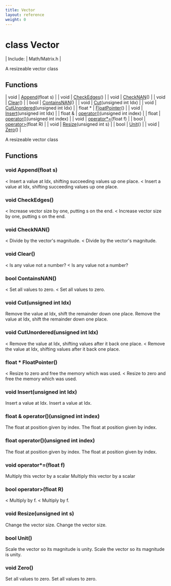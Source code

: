 ```yaml
---
title: Vector
layout: reference
weight: 0
---
```

class Vector
===

| Include: | Math/Matrix.h |

A resizeable vector class


Functions
---

| void | [Append](#Append)(float s) |
| void | [CheckEdges](#CheckEdges)() |
| void | [CheckNAN](#CheckNAN)() |
| void | [Clear](#Clear)() |
| bool | [ContainsNAN](#ContainsNAN)() |
| void | [Cut](#Cut)(unsigned int Idx) |
| void | [CutUnordered](#CutUnordered)(unsigned int Idx) |
| float * | [FloatPointer](#FloatPointer)() |
| void | [Insert](#Insert)(unsigned int Idx) |
| float  & | [operator()](#operator())(unsigned int index) |
| float | [operator()](#operator())(unsigned int index) |
| void | [operator*=](#operator*=)(float f) |
| bool | [operator>](#operator>)(float R) |
| void | [Resize](#Resize)(unsigned int s) |
| bool | [Unit](#Unit)() |
| void | [Zero](#Zero)() |

A resizeable vector class
  


Functions
---

### <a name="Append"/>void Append(float s)
< Insert a value at Idx, shifting succeeding values up one place.
< Insert a value at Idx, shifting succeeding values up one place.

### <a name="CheckEdges"/>void CheckEdges()
< Increase vector size by one, putting s on the end.
< Increase vector size by one, putting s on the end.

### <a name="CheckNAN"/>void CheckNAN()
< Divide by the vector's magnitude.
< Divide by the vector's magnitude.

### <a name="Clear"/>void Clear()
< Is any value not a number?
< Is any value not a number?

### <a name="ContainsNAN"/>bool ContainsNAN()
< Set all values to zero.
< Set all values to zero.

### <a name="Cut"/>void Cut(unsigned int Idx)
Remove the value at Idx, shift the remainder down one place.
Remove the value at Idx, shift the remainder down one place.

### <a name="CutUnordered"/>void CutUnordered(unsigned int Idx)
< Remove the value at Idx, shifting values after it back one place.
< Remove the value at Idx, shifting values after it back one place.

### <a name="FloatPointer"/>float * FloatPointer()
< Resize to zero and free the memory which was used.
< Resize to zero and free the memory which was used.

### <a name="Insert"/>void Insert(unsigned int Idx)
Insert a value at Idx.
Insert a value at Idx.

### <a name="operator()"/>float  & operator()(unsigned int index)
The float at position given by index.
The float at position given by index.

### <a name="operator()"/>float operator()(unsigned int index)
The float at position given by index.
The float at position given by index.

### <a name="operator*="/>void operator*=(float f)
Multiply this vector by a scalar
Multiply this vector by a scalar

### <a name="operator>"/>bool operator>(float R)
< Multiply by f.
< Multiply by f.

### <a name="Resize"/>void Resize(unsigned int s)
Change the vector size.
Change the vector size.

### <a name="Unit"/>bool Unit()
Scale the vector so its magnitude is unity.
Scale the vector so its magnitude is unity.

### <a name="Zero"/>void Zero()
Set all values to zero.
Set all values to zero.
